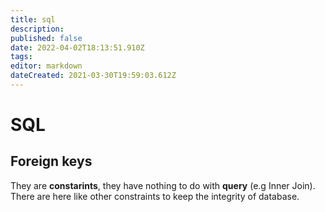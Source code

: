 ```yaml
---
title: sql
description: 
published: false
date: 2022-04-02T18:13:51.910Z
tags: 
editor: markdown
dateCreated: 2021-03-30T19:59:03.612Z
---
```


# SQL

## Foreign keys

They are **constarints**, they have nothing to do with **query** (e.g Inner Join). There are here like other constraints to keep the integrity of database.
